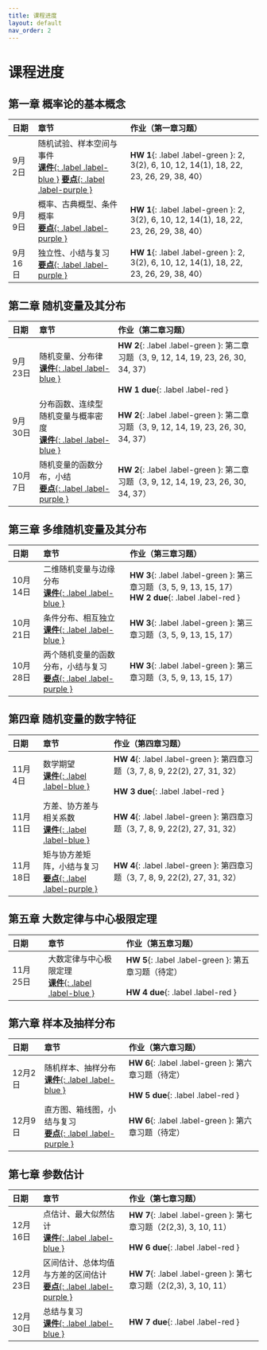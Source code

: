 ```yaml
---
title: 课程进度
layout: default
nav_order: 2
---
```


# 课程进度

## 第一章 概率论的基本概念

| **日期** | **章节** | **作业（第一章习题）** |
| :--- | :--- | :--- |
| 9月2日 | 随机试验、样本空间与事件 <br>[**课件**{: .label .label-blue }](../assets/docs/Chap1-Lecture.pdf) [**要点**{: .label .label-purple }](../assets/docs/Chap1-Note1.pdf) | **HW 1**{: .label .label-green }: 2, 3(2), 6, 10, 12, 14(1), 18, 22, 23, 26, 29, 38, 40） |
| 9月9日 | 概率、古典概型、条件概率 <br>  [**要点**{: .label .label-purple }](../assets/docs/Chap1-Note2.pdf) | **HW 1**{: .label .label-green }: 2, 3(2), 6, 10, 12, 14(1), 18, 22, 23, 26, 29, 38, 40） |
| 9月16日 | 独立性、小结与复习 <br>  [**要点**{: .label .label-purple }](../assets/docs/Chap1-Note3.pdf) | **HW 1**{: .label .label-green }: 2, 3(2), 6, 10, 12, 14(1), 18, 22, 23, 26, 29, 38, 40） |

## 第二章 随机变量及其分布

| **日期** | **章节** | **作业（第二章习题）** |
| :--- | :--- | :--- |
| 9月23日 | 随机变量、分布律 <br>  [**课件**{: .label .label-blue }](../assets/docs/Chap2-Lecture.pdf) | **HW 2**{: .label .label-green }: 第二章习题（3, 9, 12, 14, 19, 23, 26, 30, 34, 37）<br><br>**HW 1 due**{: .label .label-red } |
| 9月30日 | 分布函数、连续型随机变量与概率密度 <br>  [**课件**{: .label .label-blue }](../assets/docs/Chap2-Lecture.pdf) | **HW 2**{: .label .label-green }: 第二章习题（3, 9, 12, 14, 19, 23, 26, 30, 34, 37） |
| 10月7日 | 随机变量的函数分布，小结 <br>  [**要点**{: .label .label-purple }](../assets/docs/Chap2-Note.pdf) | **HW 2**{: .label .label-green }: 第二章习题（3, 9, 12, 14, 19, 23, 26, 30, 34, 37） |

## 第三章 多维随机变量及其分布

| **日期** | **章节** | **作业（第三章习题）** |
| :--- | :--- | :--- |
| 10月14日 | 二维随机变量与边缘分布 <br>  [**课件**{: .label .label-blue }](../assets/docs/Chap3-Lecture.pdf) | **HW 3**{: .label .label-green }: 第三章习题（3, 5, 9, 13, 15, 17）<br>**HW 2 due**{: .label .label-red } |
| 10月21日 | 条件分布、相互独立 <br>  [**课件**{: .label .label-blue }](../assets/docs/Chap3-Lecture.pdf) | **HW 3**{: .label .label-green }: 第三章习题（3, 5, 9, 13, 15, 17） |
| 10月28日 | 两个随机变量的函数分布，小结与复习 <br>  [**要点**{: .label .label-purple }](../assets/docs/Chap3-Note.pdf) | **HW 3**{: .label .label-green }: 第三章习题（3, 5, 9, 13, 15, 17） |

## 第四章 随机变量的数字特征

| **日期** | **章节** | **作业（第四章习题）** |
| :--- | :--- | :--- |
| 11月4日 | 数学期望 <br>  [**课件**{: .label .label-blue }](../assets/docs/Chap4-Lecture.pdf) | **HW 4**{: .label .label-green }: 第四章习题（3, 7, 8, 9, 22(2), 27, 31, 32）<br><br>**HW 3 due**{: .label .label-red } |
| 11月11日 | 方差、协方差与相关系数 <br>  [**课件**{: .label .label-blue }](../assets/docs/Chap4-Lecture.pdf) | **HW 4**{: .label .label-green }: 第四章习题（3, 7, 8, 9, 22(2), 27, 31, 32） |
| 11月18日 | 矩与协方差矩阵，小结与复习 <br>  [**要点**{: .label .label-purple }](../assets/docs/Chap4-Note.pdf) | **HW 4**{: .label .label-green }: 第四章习题（3, 7, 8, 9, 22(2), 27, 31, 32） |

## 第五章 大数定律与中心极限定理

| **日期** | **章节** | **作业（第五章习题）** |
| :--- | :--- | :--- |
| 11月25日 | 大数定律与中心极限定理 <br>  [**课件**{: .label .label-blue }](../assets/docs/Chap5-Lecture.pdf) | **HW 5**{: .label .label-green }: 第五章习题（待定）<br><br>**HW 4 due**{: .label .label-red } |

## 第六章 样本及抽样分布

| **日期** | **章节** | **作业（第六章习题）** |
| :--- | :--- | :--- |
| 12月2日 | 随机样本、抽样分布 <br>  [**课件**{: .label .label-blue }](../assets/docs/Chap6-Lecture.pdf) | **HW 6**{: .label .label-green }: 第六章习题（待定）<br><br>**HW 5 due**{: .label .label-red } |
| 12月9日 | 直方图、箱线图，小结与复习 <br>  [**要点**{: .label .label-purple }](../assets/docs/Chap6-Note.pdf) | **HW 6**{: .label .label-green }: 第六章习题（待定） |

## 第七章 参数估计

| **日期** | **章节** | **作业（第七章习题）** |
| :--- | :--- | :--- |
| 12月16日 | 点估计、最大似然估计 <br>  [**课件**{: .label .label-blue }](../assets/docs/Chap7-Lecture.pdf) | **HW 7**{: .label .label-green }: 第七章习题（2(2,3), 3, 10, 11）<br><br>**HW 6 due**{: .label .label-red } |
| 12月23日 | 区间估计、总体均值与方差的区间估计 <br>  [**要点**{: .label .label-purple }](../assets/docs/Chap7-Note.pdf) | **HW 7**{: .label .label-green }: 第七章习题（2(2,3), 3, 10, 11） |
| 12月30日 | 总结与复习 <br>  [**课件**{: .label .label-blue }](../assets/docs/Review.pdf) | **HW 7 due**{: .label .label-red } |
